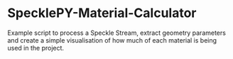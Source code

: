 # SpecklePY-Material-Calculator

Example script to process a Speckle Stream, extract geometry parameters and create a simple visualisation of how much of each material is being used in the project.
